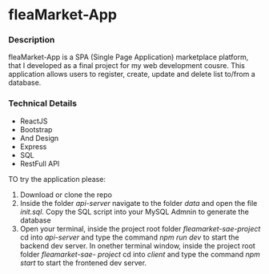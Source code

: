 # fleaMarket-App

### Description
fleaMarket-App is a SPA (Single Page Application) marketplace platform, that I developed as a final project for my web development cousre.
This application allows users to register, create, update and delete list to/from a database.

### Technical Details

* ReactJS
* Bootstrap
* And Design
* Express
* SQL
* RestFull API


TO try the application please:
1. Download or clone the repo
2. Inside the folder *api-server* navigate to the folder *data* and open the file *init.sql*. Copy the SQL script into your      MySQL Admnin to generate the database
3. Open your terminal, inside the project root folder *fleamarket-sae-project* cd into *api-server* and type the command *npm    run dev* to start the backend dev server. In onether terminal window, inside the project root folder *fleamarket-sae-          project* cd into *client* and type the command *npm start* to start the frontened dev server.  
